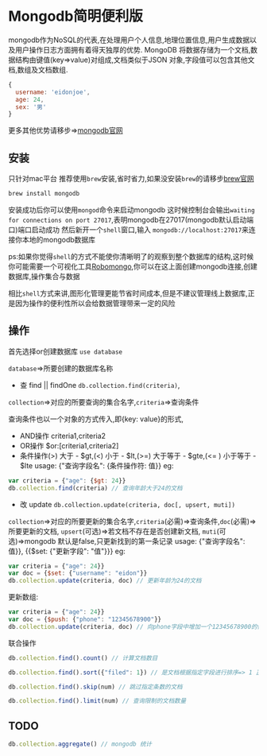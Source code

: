 # Mongodb简明便利版

mongodb作为NoSQL的代表,在处理用户个人信息,地理位置信息,用户生成数据以及用户操作日志方面拥有着得天独厚的优势.
MongoDB 将数据存储为一个文档,数据结构由键值(key=>value)对组成,文档类似于JSON 对象,字段值可以包含其他文档,数组及文档数组.
```javascript
{
  username: 'eidonjoe',
  age: 24,
  sex: '男'
}
```
更多其他优势请移步=>[mongodb官网](https://www.mongodb.com/)

## 安装
只针对mac平台
推荐使用`brew`安装,省时省力,如果没安装`brew`的请移步[brew官网](http://brew.sh/)
```javascript
brew install mongodb
```
安装成功后你可以使用`mongod`命令来启动mongodb 
这时候控制台会输出`waiting for connections on port 27017`,表明mongodb在27017(mongodb默认启动端口)端口启动成功
然后新开一个`shell`窗口,输入 `mongodb://localhost:27017`来连接你本地的mongodb数据库

ps:如果你觉得`shell`的方式不能使你清晰明了的观察到整个数据库的结构,这时候你可能需要一个可视化工具[Robomongo](https://robomongo.org),你可以在这上面创建mongodb连接,创建数据库,操作集合与数据

相比`shell`方式来讲,图形化管理更能节省时间成本,但是不建议管理线上数据库,正是因为操作的便利性所以会给数据管理带来一定的风险

## 操作
首先选择or创建数据库 `use database`

`database`=>所要创建的数据库名称
* 查 find || findOne `db.collection.find(criteria)`,

`collection`=>对应的所要查询的集合名字,`criteria`=>查询条件

查询条件也以一个对象的方式传入,即{key: value}的形式,
* AND操作 criteria1,criteria2
* OR操作 $or:[criteria1,criteria2]
* 条件操作(>) 大于 - $gt,(<) 小于 - $lt,(>=) 大于等于 - $gte,(<= ) 小于等于 - $lte
usage:
{"查询字段名": {条件操作符: 值}}
eg:
```javascript
var criteria = {"age": {$gt: 24}} 
db.collection.find(criteria) // 查询年龄大于24的文档
```
* 改 update `db.collection.update(criteria, doc[, upsert, muti])`

`collection`=>对应的所要更新的集合名字,`criteria`(必需)=>查询条件,`doc`(必需)=>所要更新的文档, 
`upsert`(可选<boolen>)=>若文档不存在是否创建新文档, `muti`(可选<boolen>)=>mongodb 默认是false,只更新找到的第一条记录
usage:
{"查询字段名": 值}}, {{$set: {"更新字段": "值"}}}
eg: 
```javascript
var criteria = {"age": 24}} 
var doc = {$set: {"username": "eidon"}}
db.collection.update(criteria, doc) // 更新年龄为24的文档
```
更新数组:
```javascript
var criteria = {"age": 24}} 
var doc = {$push: {"phone": "12345678900"}}
db.collection.update(criteria, doc) // 向phone字段中增加一个12345678900的值,若不存在phone字段将创建该字段且该字段为数组
```

联合操作

```javascript
db.collection.find().count() // 计算文档数目 
```
```javascript 
db.collection.find().sort({"filed": 1}) // 是文档根据指定字段进行排序=> 1 正序 -1 倒序 
```
```javascript 
db.collection.find().skip(num) // 跳过指定条数的文档 
```
```javascript
db.collection.find().limit(num) // 查询限制的文档数量 
```
## TODO
```javascript
db.collection.aggregate() // mongodb 统计 
```
